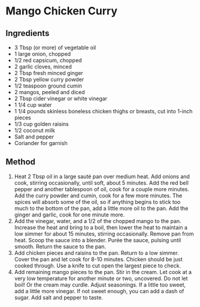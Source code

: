 # Mango Chicken Curry

## Ingredients

* 3 Tbsp (or more) of vegetable oil
* 1 large onion, chopped
* 1/2 red capsicum, chopped
* 2 garlic cloves, minced
* 2 Tbsp fresh minced ginger
* 2 Tbsp yellow curry powder
* 1/2 teaspoon ground cumin
* 2 mangos, peeled and diced
* 2 Tbsp cider vinegar or white vinegar
* 1 1/4 cup water
* 1 1/4 pounds skinless boneless chicken thighs or breasts, cut into 1-inch pieces
* 1/3 cup golden raisins
* 1/2 coconut milk
* Salt and pepper
* Coriander for garnish

## Method

1. Heat 2 Tbsp oil in a large sauté pan over medium heat. Add onions and cook, stirring occasionally, until soft, about 5 minutes. Add the red bell pepper and another tablespoon of oil, cook for a couple more minutes. Add the curry powder and cumin, cook for a few more minutes. The spices will absorb some of the oil, so if anything begins to stick too much to the bottom of the pan, add a little more oil to the pan. Add the ginger and garlic, cook for one minute more.
2. Add the vinegar, water, and a 1/2 of the chopped mango to the pan. Increase the heat and bring to a boil, then lower the heat to maintain a low simmer for about 15 minutes, stirring occasionally. Remove pan from heat. Scoop the sauce into a blender. Purée the sauce, pulsing until smooth. Return the sauce to the pan.
3. Add chicken pieces and raisins to the pan. Return to a low simmer. Cover the pan and let cook for 8-10 minutes. Chicken should be just cooked through. Use a knife to cut open the largest piece to check.
4. Add remaining mango pieces to the pan. Stir in the cream. Let cook at a very low temperature for another minute or two, uncovered. Do not let boil! Or the cream may curdle. Adjust seasonings. If a little too sweet, add a little more vinegar. If not sweet enough, you can add a dash of sugar. Add salt and pepper to taste.